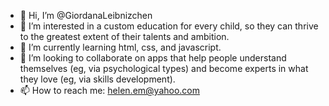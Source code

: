- 👋 Hi, I’m @GiordanaLeibnizchen
- 👀 I’m interested in a custom education for every child, so they can thrive to the greatest extent of their talents and ambition.
- 🌱 I’m currently learning html, css, and javascript.
- 💞️ I’m looking to collaborate on apps that help people understand themselves (eg, via psychological types) and become experts in what they love (eg, via skills development).
- 📫 How to reach me: helen.em@yahoo.com

<!---
GiordanaLeibnizchen/GiordanaLeibnizchen is a ✨ special ✨ repository because its `README.md` (this file) appears on your GitHub profile.
You can click the Preview link to take a look at your changes.
--->
